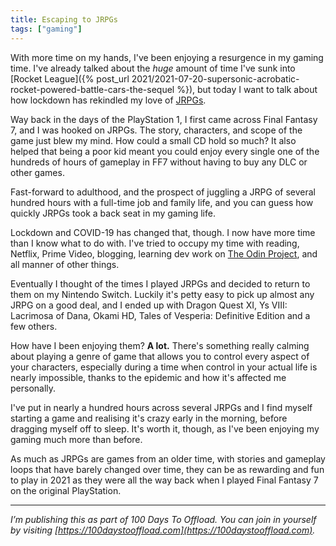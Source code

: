 ```yaml
---
title: Escaping to JRPGs
tags: ["gaming"]
---
```


With more time on my hands, I've been enjoying a resurgence in my gaming time. I've already talked about the *huge* amount of time I've sunk into [Rocket League]({% post_url 2021/2021-07-20-supersonic-acrobatic-rocket-powered-battle-cars-the-sequel %}), but today I want to talk about how lockdown has rekindled my love of [JRPGs](https://en.wikipedia.org/wiki/History_of_Eastern_role-playing_video_games#Japanese_role-playing_games).

Way back in the days of the PlayStation 1, I first came across Final Fantasy 7, and I was hooked on JRPGs. The story, characters, and scope of the game just blew my mind. How could a small CD hold so much? It also helped that being a poor kid meant you could enjoy every single one of the hundreds of hours of gameplay in FF7 without having to buy any DLC or other games.

Fast-forward to adulthood, and the prospect of juggling a JRPG of several hundred hours with a full-time job and family life, and you can guess how quickly JRPGs took a back seat in my gaming life.

Lockdown and COVID-19 has changed that, though. I now have more time than I know what to do with. I've tried to occupy my time with reading, Netflix, Prime Video, blogging, learning dev work on [The Odin Project](https://www.theodinproject.com/home), and all manner of other things.

Eventually I thought of the times I played JRPGs and decided to return to them on my Nintendo Switch. Luckily it's petty easy to pick up almost any JRPG on a good deal, and I ended up with Dragon Quest XI, Ys VIII: Lacrimosa of Dana, Okami HD, Tales of Vesperia: Definitive Edition and a few others.

How have I been enjoying them? **A lot.** There's something really calming about playing a genre of game that allows you to control every aspect of your characters, especially during a time when control in your actual life is nearly impossible, thanks to the epidemic and how it's affected me personally.

I've put in nearly a hundred hours across several JRPGs and I find myself starting a game and realising it's crazy early in the morning, before dragging myself off to sleep. It's worth it, though, as I've been enjoying my gaming much more than before.

As much as JRPGs are games from an older time, with stories and gameplay loops that have barely changed over time, they can be as rewarding and fun to play in 2021 as they were all the way back when I played Final Fantasy 7 on the original PlayStation.

-----

*I’m publishing this as part of 100 Days To Offload. You can join in yourself by visiting [https://100daystooffload.com](https://100daystooffload.com).*